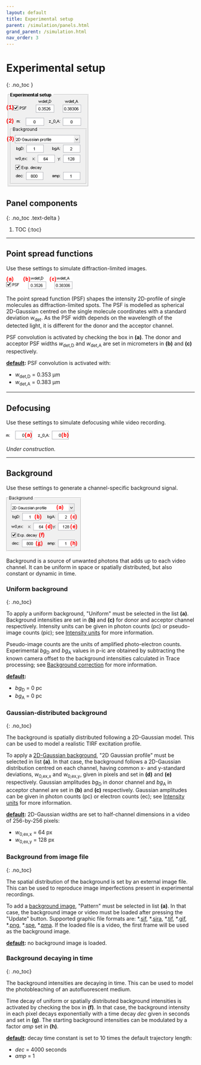 ```yaml
---
layout: default
title: Experimental setup
parent: /simulation/panels.html
grand_parent: /simulation.html
nav_order: 3
---
```


# Experimental setup
{: .no_toc }

<a href="../../assets/images/gui/sim-panel-experimental-setup.png"><img src="../../assets/images/gui/sim-panel-experimental-setup.png" style="max-width: 220px;"  /></a>

## Panel components
{: .no_toc .text-delta }

1. TOC
{:toc}

---

## Point spread functions

Use these settings to simulate diffraction-limited images.

<a href="../../assets/images/gui/sim-panel-experimental-setup-psf.png"><img src="../../assets/images/gui/sim-panel-experimental-setup-psf.png" style="max-width: 177px;" /></a>

The point spread function (PSF) shapes the intensity 2D-profile of single molecules as diffraction-limited spots. 
The PSF is modelled as spherical 2D-Gaussian centred on the single molecule coordinates with a standard deviation *w*<sub>det</sub>.
As the PSF width depends on the wavelength of the detected light, it is different for the donor and the acceptor channel.

PSF convolution is activated by checking the box in **(a)**.
The donor and acceptor PSF widths *w*<sub>det,D</sub> and *w*<sub>det,A</sub> are set in micrometers in **(b)** and **(c)** respectively.

**<u>default</u>:** PSF convolution is activated with:
* *w*<sub>det,D</sub> = 0.353 &#956;m
* *w*<sub>det,A</sub> = 0.383 &#956;m

---

## Defocusing

Use these settings to simulate defocusing while video recording.

<a href="../../assets/images/gui/sim-panel-experimental-setup-defocus.png"><img src="../../assets/images/gui/sim-panel-experimental-setup-defocus.png" style="max-width: 220px;" /></a>

*Under construction.*

---

## Background

Use these settings to generate a channel-specific background signal.

<a href="../../assets/images/gui/sim-panel-experimental-setup-background.png"><img src="../../assets/images/gui/sim-panel-experimental-setup-background.png" style="max-width: 200px;" /></a>

Background is a source of unwanted photons that adds up to each video channel. 
It can be uniform in space or spatially distributed, but also constant or dynamic in time.


### Uniform background
{: .no_toc}

To apply a uniform background, "Uniform" must be selected in the list **(a)**. 
Background intensities are set in **(b)** and **(c)** for donor and acceptor channel respectively.
Intensity units can be given in photon counts (pc) or pseudo-image counts (pic); see
[Intensity units](panel-molecules.html#intensity-units) for more information.

Pseudo-image counts are the units of amplified photo-electron counts. 
Experimental *bg*<sub>D</sub> and *bg*<sub>A</sub> values in p-ic are obtained by subtracting the known camera offset to the background intensities calculated in Trace processing; see 
[Background correction](../../trace-processing/panels/panel-subimage-background-correction.html#background) for more information.

**<u>default</u>:** 
* *bg*<sub>D</sub> = 0 pc
* *bg*<sub>A</sub> = 0 pc


### Gaussian-distributed background
{: .no_toc}

The background is spatially distributed following a 2D-Gaussian model. 
This can be used to model a realistic TIRF excitation profile.

To apply a <u>2D-Gaussian background</u>, "2D Gaussian profile" must be selected in list **(a)**.
In that case, the background follows a 2D-Gaussian distribution centred on each channel, having common x- and y-standard deviations, *w*<sub>0,ex,x</sub> and *w*<sub>0,ex,y</sub>, given in pixels and set in **(d)** and **(e)** respectively.
Gaussian amplitudes *bg*<sub>D</sub> in donor channel and *bg*<sub>A</sub> in acceptor channel are set in **(b)** and **(c)** respectively.
Gaussian amplitudes can be given in photon counts (pc) or electron counts (ec); see
[Intensity units](panel-molecules.html#intensity-units) for more information.

**<u>default</u>:** 2D-Gaussian widths are set to half-channel dimensions in a video of 256-by-256 pixels:
* *w*<sub>0,ex,x</sub> = 64 px
* *w*<sub>0,ex,y</sub> = 128 px


### Background from image file
{: .no_toc}

The spatial distribution of the background is set by an external image file. 
This can be used to reproduce image imperfections present in experimental recordings.

To add a <u>background image</u>, "Pattern" must be selected in list **(a)**.
In that case, the background image or video must be loaded after pressing the "Update" button.
Supported graphic file formats are: *.<u>sif</u>, *.<u>sira</u>, *.<u>tif</u>, *.<u>gif</u>, *.<u>png</u>, *.<u>spe</u>, *.<u>pma</u>.
If the loaded file is a video, the first frame will be used as the background image.

**<u>default</u>:** no background image is loaded.


### Background decaying in time
{: .no_toc}

The background intensities are decaying in time. 
This can be used to model the photobleaching of an autofluorescent medium.

Time decay of uniform or spatially distributed background intensities is activated by checking the box in **(f)**.
In that case, the background intensity in each pixel decays exponentially with a time decay *dec* given in seconds and set in **(g)**.
The starting background intensities can be modulated by a factor *amp* set in **(h)**. 

**<u>default</u>:** decay time constant is set to 10 times the default trajectory length:
* *dec* = 4000 seconds
* *amp* = 1



